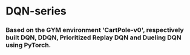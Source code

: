 # DQN-series

### Based on the GYM environment 'CartPole-v0', respectively built DQN, DDQN, Prioritized Replay DQN and Dueling DQN using PyTorch.
